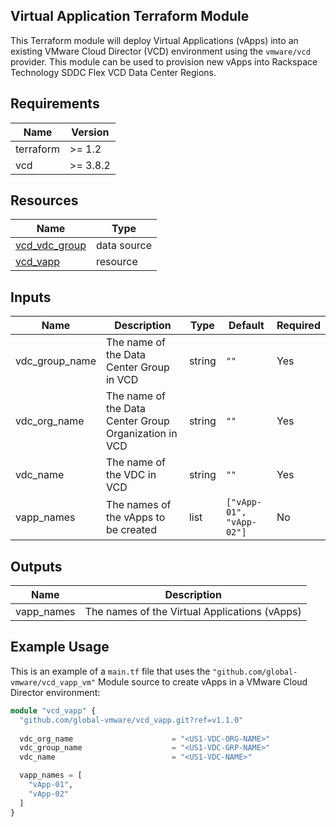 ## Virtual Application Terraform Module

This Terraform module will deploy Virtual Applications (vApps) into an existing VMware Cloud Director (VCD) environment using the `vmware/vcd` provider. This module can be used to provision new vApps into Rackspace Technology SDDC Flex VCD Data Center Regions.

## Requirements

| Name      | Version |
|-----------|---------|
| terraform | >= 1.2  |
| vcd       | >= 3.8.2 |

## Resources

| Name                                                             | Type      |
|------------------------------------------------------------------|-----------|
| [vcd_vdc_group](https://registry.terraform.io/providers/vmware/vcd/3.8.2/docs/data-sources/vdc_group) | data source |
| [vcd_vapp](https://registry.terraform.io/providers/vmware/vcd/3.8.2/docs/resources/vapp) | resource   |

## Inputs

| Name                          | Description                                                          | Type   | Default           | Required |
|-------------------------------|----------------------------------------------------------------------|--------|-------------------|----------|
| vdc_group_name | The name of the Data Center Group in VCD | string | `""` | Yes |
| vdc_org_name | The name of the Data Center Group Organization in VCD | string | `""` | Yes |
| vdc_name | The name of the VDC in VCD | string | `""` | Yes |
| vapp_names | The names of the vApps to be created | list | `["vApp-01", "vApp-02"]` | No |

## Outputs

| Name         | Description             |
|--------------|-------------------------|
| vapp_names | The names of the Virtual Applications (vApps) |

## Example Usage

This is an example of a `main.tf` file that uses the `"github.com/global-vmware/vcd_vapp_vm"` Module source to create vApps in a VMware Cloud Director environment:

```terraform
module "vcd_vapp" {
  "github.com/global-vmware/vcd_vapp.git?ref=v1.1.0"
  
  vdc_org_name                      = "<US1-VDC-ORG-NAME>"
  vdc_group_name                    = "<US1-VDC-GRP-NAME>"
  vdc_name                          = "<US1-VDC-NAME>"

  vapp_names = [
    "vApp-01",
    "vApp-02"
  ]
}

